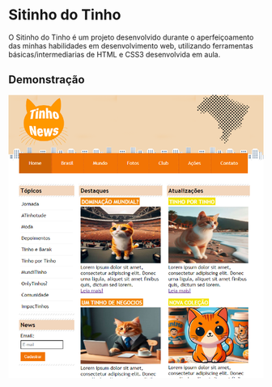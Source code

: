 
# Sitinho do Tinho

O Sitinho do Tinho é um projeto desenvolvido durante o aperfeiçoamento das minhas habilidades em desenvolvimento web, utilizando ferramentas básicas/intermediarias de HTML e CSS3 desenvolvida em aula.


## Demonstração

![App Screenshot](imagens/Demonstração.png)


